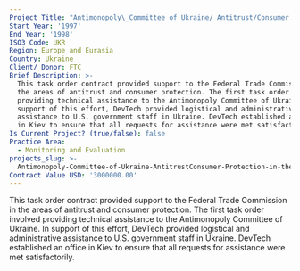 ```yaml
---
Project Title: "Antimonopoly\_Committee of Ukraine/ Antitrust/Consumer Protection in the Newly Independent States"
Start Year: '1997'
End Year: '1998'
ISO3 Code: UKR
Region: Europe and Eurasia
Country: Ukraine
Client/ Donor: FTC
Brief Description: >-
  This task order contract provided support to the Federal Trade Commission in
  the areas of antitrust and consumer protection. The first task order involved
  providing technical assistance to the Antimonopoly Committee of Ukraine. In
  support of this effort, DevTech provided logistical and administrative
  assistance to U.S. government staff in Ukraine. DevTech established an office
  in Kiev to ensure that all requests for assistance were met satisfactorily.
Is Current Project? (true/false): false
Practice Area:
  - Monitoring and Evaluation
projects_slug: >-
  Antimonopoly-Committee-of-Ukraine-AntitrustConsumer-Protection-in-the-Newly-Independent-States
Contract Value USD: '3000000.00'
---
```

This task order contract provided support to the Federal Trade Commission in the areas of antitrust and consumer protection. The first task order involved providing technical assistance to the Antimonopoly Committee of Ukraine. In support of this effort, DevTech provided logistical and administrative assistance to U.S. government staff in Ukraine. DevTech established an office in Kiev to ensure that all requests for assistance were met satisfactorily.